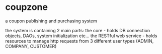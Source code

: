 # coupzone
a coupon publishing and purchasing system

the system is containing 2 main parts:
the core - holds DB connection objects, DAOs, system initialization etc...
the RESTful web service - holds resources to manage http requests from 3 different user types (ADMIN, COMPANY, CUSTOMER)
